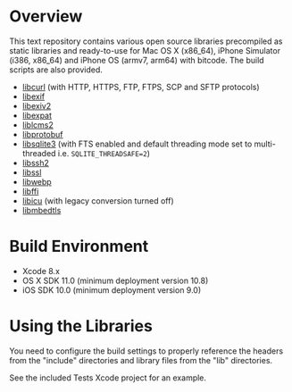Overview
========

This text repository contains various open source libraries precompiled as static libraries and ready-to-use for Mac OS X (x86_64), iPhone Simulator (i386, x86_64) and iPhone OS (armv7, arm64) with bitcode. The build scripts are also provided.

* [libcurl](http://curl.haxx.se/libcurl/) (with HTTP, HTTPS, FTP, FTPS, SCP and SFTP protocols)
* [libexif](http://libexif.sourceforge.net/)
* [libexiv2](http://www.exiv2.org/)
* [libexpat](http://expat.sourceforge.net/)
* [liblcms2](http://www.littlecms.com/)
* [libprotobuf](https://developers.google.com/protocol-buffers/)
* [libsqlite3](http://www.sqlite.org/) (with FTS enabled and default threading mode set to multi-threaded i.e. `SQLITE_THREADSAFE=2`)
* [libssh2](http://www.libssh2.org/)
* [libssl](https://www.openssl.org/)
* [libwebp](https://developers.google.com/speed/webp/)
* [libffi](https://sourceware.org/libffi/)
* [libicu](http://site.icu-project.org/) (with legacy conversion turned off)
* [libmbedtls](https://tls.mbed.org/)

Build Environment
=================

* Xcode 8.x
* OS X SDK 11.0 (minimum deployment version 10.8)
* iOS SDK 10.0 (minimum deployment version 9.0)

Using the Libraries
===================

You need to configure the build settings to properly reference the headers from the "include" directories and library files from the "lib" directories.

See the included Tests Xcode project for an example.
